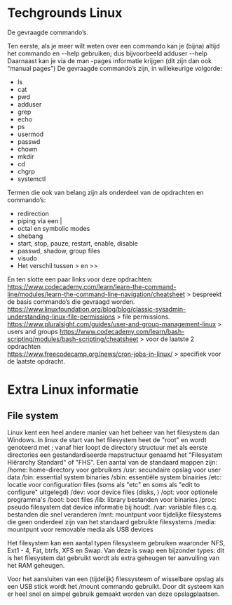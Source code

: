 # Techgrounds Linux
De gevraagde commando’s.

Ten eerste, als je meer wilt weten over een commando kan je (bijna) altijd het commando en --help gebruiken; dus bijvoorbeeld adduser --help
Daarnaast kan je via de man -pages informatie krijgen (dit zijn dan ook “manual pages”)
De gevraagde commando’s zijn, in willekeurige volgorde:
-	ls
-	cat
-	pwd
-	adduser
-	grep
-	echo
-	ps
-	usermod
-	passwd
-	chown
-	mkdir
-	cd
-	chgrp
-	systemctl

Termen die ook van belang zijn als onderdeel van de opdrachten en commando’s:
-	redirection
-	piping via een |
-	octal en symbolic modes
-	shebang
-	start, stop, pauze, restart, enable, disable
-	passwd, shadow, group files
-	visudo
-	Het verschil tussen > en >>


En ten slotte een paar links voor deze opdrachten:  
https://www.codecademy.com/learn/learn-the-command-line/modules/learn-the-command-line-navigation/cheatsheet > bespreekt de basis commando’s die gevraagd worden.
https://www.linuxfoundation.org/blog/blog/classic-sysadmin-understanding-linux-file-permissions > file permissions.   
https://www.pluralsight.com/guides/user-and-group-management-linux  > users and groups
https://www.codecademy.com/learn/bash-scripting/modules/bash-scripting/cheatsheet   > voor de laatste 2 opdrachten  
https://www.freecodecamp.org/news/cron-jobs-in-linux/  > specifiek voor de laatste opdracht.

# Extra Linux informatie
## File system
Linux kent een heel andere manier van het beheer van het filesystem dan Windows.
In linux de start van het filesystem heet de "root" en wordt genoteerd met \; vanaf hier loopt de directory structuur met als eerste directories een gestandardiseerde mapstructuur genaamd het "Filesystem Hiërarchy Standard" of "FHS".
Een aantal van de standaard mappen zijn:
/home: home-directory voor gebruikers
/usr: secundaire opslag voor user data
/bin: essential system binaries
/sbin: essentiële system binairies
/etc: locatie voor configuration files (soms als "etc" en soms als "edit to configure" uitgelegd)
/dev: voor device files (disks, ) 
/opt: voor optionele programma's
/boot: boot files
/lib: library bestanden voor binaries
/proc: pseudo filesystem dat device informatie bij houdt.
/var: variable files c.q. bestanden die snel veranderen
/mnt: mountpunt voor tijdelijke filesystems die geen onderdeel zijn van het standaard gebruikte filesystems
/media: mountpunt voor removable media als USB devices

Het filesystem kan een aantal typen filesysteem gebruiken waaronder NFS, Ext1 - 4, Fat, btrfs, XFS en Swap.
Van deze is swap een bijzonder types: dit is het filesystem dat gebruikt wordt als extra geheugen ter aanvulling van het RAM geheugen.

Voor het aansluiten van een (tijdelijk) filessysteem of wisselbare opslag als een USB stick wordt het /mount commando gebruikt. Door dit systeem kan er heel snel en simpel gebruik gemaakt worden van deze opslagplaatsen. 








